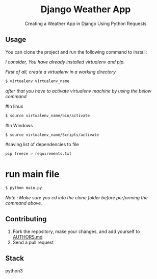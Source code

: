 <div align="center"><h1>Django Weather App </h1> </div>
<div align="center"> Creating a Weather App in Django Using Python Requests</div>


Usage
-------
You can clone the project and run the following command to install: 

*I consider, You have already installed virtualenv and pip.*

*First of all, create a virtualenv in a working directory*

```bash
$ virtualenv virtualenv_name
```
*after that you have to activate virtualenv machine by using the below command*

#In linux
```bash
$ source virtualenv_name/bin/activate
```
#In Windows
```bash
$ source virtualenv_name/Scripts/activate
```


#saving list of dependencies to file
```bash
pip freeze > requirements.txt
```

# run main file 
```bash
$ python main.py
```

*Note  : Make sure you cd into the *clone* folder before performing the command above.*


Contributing
------------

1. Fork the repository, make your changes, and add yourself to [AUTHORS.md](AUTHORS.md)
2. Send a pull request

Stack
------
python3
